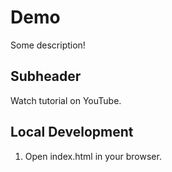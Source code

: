 # Demo

Some description!

## Subheader 

Watch tutorial on YouTube.

## Local Development

1. Open index.html in your browser.


